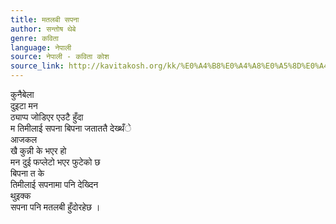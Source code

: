 ```yaml
---
title: मतलबी सपना
author: सन्तोष थेबे
genre: कविता
language: नेपाली
source: नेपाली - कविता कोश
source_link: http://kavitakosh.org/kk/%E0%A4%B8%E0%A4%A8%E0%A5%8D%E0%A4%A4%E0%A5%8B%E0%A4%B7_%E0%A4%A5%E0%A5%87%E0%A4%AC%E0%A5%87
---
```


कुनैबेला  
दुइटा मन  
ठ्याप्प जोडिएर एउटै हुँदा  
म तिमीलाई सपना बिपना जताततै देख्थँे  
आजकल  
खै कुन्नी के भएर हो  
मन दुई फप्लेटो भएर फुटेको छ  
बिपना त के  
तिमीलाई सपनामा पनि देख्दिन  
थुइक्क  
सपना पनि मतलबी हुँदोरहेछ ।

